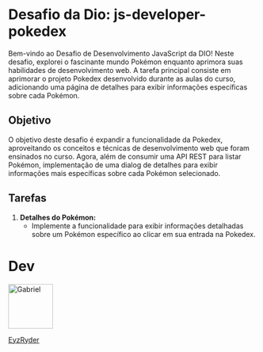 # Desafio da Dio: js-developer-pokedex

Bem-vindo ao Desafio de Desenvolvimento JavaScript da DIO! Neste desafio, explorei o fascinante mundo Pokémon enquanto aprimora suas habilidades de desenvolvimento web. A tarefa principal consiste em aprimorar o projeto Pokedex desenvolvido durante as aulas do curso, adicionando uma página de detalhes para exibir informações específicas sobre cada Pokémon.

## Objetivo

O objetivo deste desafio é expandir a funcionalidade da Pokedex, aproveitando os conceitos e técnicas de desenvolvimento web que foram ensinados no curso. Agora, além de consumir uma API REST para listar Pokémon, implementação de uma dialog de detalhes para exibir informações mais específicas sobre cada Pokémon selecionado.

## Tarefas

1. **Detalhes do Pokémon:**
   - Implemente a funcionalidade para exibir informações detalhadas sobre um Pokémon específico ao clicar em sua entrada na Pokedex.

# Dev
<a href="https://github.com/EyzRyder">
  <img src="https://avatars.githubusercontent.com/u/85580011?v=4" alt="Gabriel" width="90" height="90"/>
  <p>EyzRyder</p>
</a>
